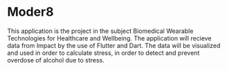 # Moder8
This application is the project in the subject Biomedical Wearable Technologies for Healthcare and Wellbeing. The application will recieve data from Impact by the use of Flutter and Dart. The data will be visualized and used in order to calculate stress, in order to detect and prevent overdose of alcohol due to stress. 
